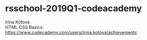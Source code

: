 # rsschool-2019Q1-codeacademy
Irina Kotova  
HTML CSS Basics: https://www.codecademy.com/users/irina.kotova/achievements